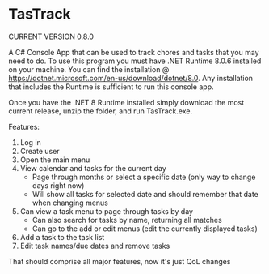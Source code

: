 # TasTrack

CURRENT VERSION 0.8.0

 A C# Console App that can be used to track chores and tasks that you may need to do.
 To use this program you must have .NET Runtime 8.0.6 installed on your machine.
 You can find the installation @ https://dotnet.microsoft.com/en-us/download/dotnet/8.0.
 Any installation that includes the Runtime is sufficient to run this console app.

 Once you have the .NET 8 Runtime installed simply download the most current release, unzip the folder, and run TasTrack.exe.

 Features:
 1. Log in
 2. Create user
 3. Open the main menu
 4. View calendar and tasks for the current day
    - Page through months or select a specific date (only way to change days right now)
    - Will show all tasks for selected date and should remember that date when changing menus
 5. Can view a task menu to page through tasks by day
    - Can also search for tasks by name, returning all matches
    - Can go to the add or edit menus (edit the currently displayed tasks)
 6. Add a task to the task list
 7. Edit task names/due dates and remove tasks

That should comprise all major features, now it's just QoL changes

